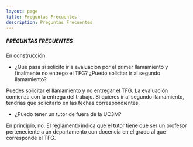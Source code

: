 ```yaml
---
layout: page
title: Preguntas Frecuentes
description: Preguntas Frecuentes
---
```


##### PREGUNTAS FRECUENTES

En construcción.


<!--
- fechas y llamamientos. qué pasa si lo muevo a julio/septiembre.
- específica/general.
- puedo elegir un tema específico en la general? cómo de concretas son las ofertas?
- puedo cambiar de profesor u oferta una vez asignados?
- puedo tener un tutor de fuera de la UC3M?
-->

- ¿Qué pasa si solicito ir a evaluación por el primer llamamiento y finalmente no entrego el TFG? ¿Puedo solicitar ir al segundo llamamiento?

Puedes solicitar el llamamiento y no entregar el TFG. La evaluación comienza con la entrega del trabajo. Si quieres ir al segundo llamamiento, tendrías que solicitarlo en las fechas correspondientes.

- ¿Puedo tener un tutor de fuera de la UC3M?

En principio, no. El reglamento indica que el tutor tiene que ser un profesor perteneciente a un departamento con docencia en el grado al que corresponde el TFG.